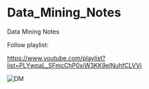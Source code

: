 # Data_Mining_Notes

Data Mining Notes

Follow playlist:

https://www.youtube.com/playlist?list=PLYwpaL_SFmcChP0xiW3KK9elNuhfCLVVi

![DM](https://user-images.githubusercontent.com/82212939/206430227-cfb7cdfe-2297-434d-bfe0-5d660b6c71b2.png)
